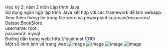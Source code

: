 Học kỳ 2, năm 2 môn Lập trình Java  
Sử dụng ngôn ngữ lập trình Java kết hợp với các framework để làm webapp. Xem thêm thông tin trong file word và powerpoint src/main/resources/ 
Datase:BookStore  
username: root  
password: mysql  
Đường dẫn trang web: http://localhost:1010/  
Một số hình ảnh về trang web
![image](https://user-images.githubusercontent.com/52988813/167625166-eec8baf9-8b24-4648-b783-9a7dac51d629.png)
![image](https://user-images.githubusercontent.com/52988813/167625243-4da3882a-2d50-4abe-839d-c8d4c2a23988.png)
![image](https://user-images.githubusercontent.com/52988813/167625253-136aea80-6294-452d-b45d-2c25a6251ba9.png)
![image](https://user-images.githubusercontent.com/52988813/167625260-7813632d-8951-4e73-aca7-d1dd93ed56a5.png)

